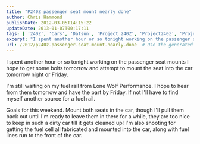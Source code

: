 ```yaml
---
title: "P240Z passenger seat mount nearly done"
author: Chris Hammond
publishDate: 2012-03-05T14:15:22
updateDate: 2013-01-07T00:17:11
tags: [ '240Z', 'Cars', 'Datsun', 'Project 240Z', 'Project240z', 'Project240Zcom' ]
excerpt: "I spent another hour or so tonight working on the passenger seat mounts I hope to get some bolts tomorrow and attempt to mount the seat into the car tomorrow night or Friday. I'm still waiting on my fuel rail from Lone Wolf Performance. I hope to hear from them tomorrow and have the part by Friday. If not I'll have to find myself another source for a fuel rail. Goals for this weekend. Mount both seats in the car, though I'll pull them back out until I'm ready to leave them in there for a while, they are too nice to keep in such a dirty car till it gets cleaned up! I'm also shooting for getting the fuel cell all fabricated and mounted into the car, along with fuel lines run to the front of the..."
url: /2012/p240z-passenger-seat-mount-nearly-done  # Use the generated URL with year
---
```

<p>I spent another hour or so tonight working on the passenger seat mounts I hope to get some bolts tomorrow and attempt to mount the seat into the car tomorrow night or Friday.</p> <p>I'm still waiting on my fuel rail from Lone Wolf Performance. I&nbsp;hope to hear from them tomorrow and have the part by Friday. If not I'll have to find myself another source for a fuel rail.</p> <p>Goals for this weekend. Mount both seats in the car, though I'll pull them back out until I'm ready to leave them in there for a while, they are too nice to keep in such a dirty car till it gets cleaned up! I'm also shooting for getting the fuel cell all fabricated and mounted into the car, along with fuel lines run to the front of the car.</p>

